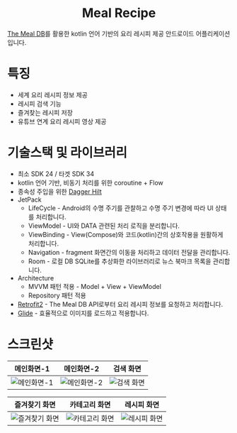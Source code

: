 # <div align=center>Meal Recipe</div>

[The Meal DB](https://www.themealdb.com/)를 활용한 kotlin 언어 기반의 요리 레시피 제공 안드로이드 어플리케이션입니다.

# 특징

* 세계 요리 레시피 정보 제공
* 레시피 검색 기능
* 즐겨찾는 레시피 저장
* 유튜브 연계 요리 레시피 영상 제공

# 기술스택 및 라이브러리

* 최소 SDK 24 / 타겟 SDK 34
* kotlin 언어 기반, 비동기 처리를 위한 coroutine + Flow
* 종속성 주입을 위한 [Dagger Hilt](https://dagger.dev/hilt/)
* JetPack
  * LifeCycle - Android의 수명 주기를 관찰하고 수명 주기 변경에 따라 UI 상태를 처리합니다.
  * ViewModel - UI와 DATA 관련된 처리 로직을 분리합니다.
  * ViewBinding - View(Compose)와 코드(kotlin)간의 상호작용을 원활하게 처리합니다.
  * Navigation - fragment 화면간의 이동을 처리하고 데이터 전달을 관리합니다.
  * Room - 로컬 DB SQLite를 추상화한 라이브러리로 뉴스 북마크 목록을 관리합니다.
* Architecture
  * MVVM 패턴 적용 - Model + View + ViewModel
  * Repository 패턴 적용
* [Retrofit2](https://github.com/square/retrofit) - The Meal DB API로부터 요리 레시피 정보를 요청하고 처리합니다.
* [Glide](https://github.com/bumptech/glide) - 효율적으로 이미지를 로드하고 적용합니다.

# 스크린샷

| 메인화면-1 | 메인화면-2 | 검색 화면 |
|---|---|---|
|![메인화면-1](https://github.com/user-attachments/assets/ee33beaa-8739-4667-8040-7eb72126c810)|![메인화면-2](https://github.com/user-attachments/assets/d9d8a3d9-8384-4429-9358-3e66b2753a3a)|![검색 화면](https://github.com/user-attachments/assets/17be2f86-e1a5-4684-a281-2db23b0698f5)|


|즐겨찾기 화면| 카테고리 화면                                                                                     | 레시피 화면                                                                                      |
| ------------------------------------------------------------------------------------------------- | ---------------------------------------------------------------------------------------------------- |--------------------------------------------------------------------------------------------|
|![즐겨찾기 화면](https://github.com/user-attachments/assets/38e8f605-77fa-4e3e-a306-5979e71cfe32)|![카테고리 화면](https://github.com/user-attachments/assets/b36ee9a0-6423-40f8-a25c-d18896766158)|![레시피 화면](https://github.com/user-attachments/assets/18cf003e-4c49-4e73-bde7-4af25202daef)|
